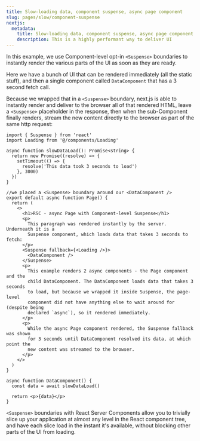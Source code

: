 ```yaml
---
title: Slow-loading data, component suspense, async page component
slug: pages/slow/component-suspense
nextjs:
  metadata:
    title: Slow-loading data, component suspense, async page component
    description: This is a highly performant way to deliver UI
---
```


In this example, we use Component-level opt-in `<Suspense>` boundaries to instantly render the various parts of the UI as soon as they are ready.

Here we have a bunch of UI that can be rendered immediately (all the static stuff), and then a single component called `DataComponent` that has a 3 second fetch call.

Because we wrapped that in a `<Suspense>` boundary, next.js is able to instantly render and deliver to the browser all of that rendered HTML, leave a `<Suspense>` placeholder in the response, then when the sub-Component finally renders, stream the new content directly to the browser as part of the same http request:

```app/page.tsx
import { Suspense } from 'react'
import Loading from '@/components/Loading'

async function slowDataLoad(): Promise<string> {
  return new Promise((resolve) => {
    setTimeout(() => {
      resolve('This data took 3 seconds to load')
    }, 3000)
  })
}

//we placed a <Suspense> boundary around our <DataComponent />
export default async function Page() {
  return (
    <>
      <h1>RSC - async Page with Component-level Suspense</h1>
      <p>
        This paragraph was rendered instantly by the server. Underneath it is a
        Suspense component, which loads data that takes 3 seconds to fetch:
      </p>
      <Suspense fallback={<Loading />}>
        <DataComponent />
      </Suspense>
      <p>
        This example renders 2 async components - the Page component and the
        child DataComponent. The DataComponent loads data that takes 3 seconds
        to load, but because we wrapped it inside Suspense, the page-level
        component did not have anything else to wait around for (despite being
        declared `async`), so it rendered immediately.
      </p>
      <p>
        While the async Page component rendered, the Suspense fallback was shown
        for 3 seconds until DataComponent resolved its data, at which point the
        new content was streamed to the browser.
      </p>
    </>
  )
}

async function DataComponent() {
  const data = await slowDataLoad()

  return <p>{data}</p>
}
```

`<Suspense>` boundaries with React Server Components allow you to trivially slice up your application at almost any level in the React component tree, and have each slice load in the instant it's available, without blocking other parts of the UI from loading.
